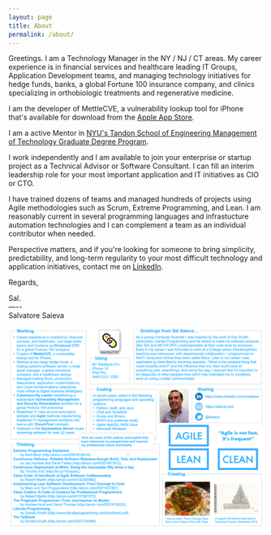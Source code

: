 ```yaml
---
layout: page
title: About
permalink: /about/
---
```


Greetings. I am a Technology Manager in the NY / NJ / CT areas. My career experience is in financial services and
healthcare leading IT Groups, Application Development teams, and managing technology initiatives for hedge funds,
banks, a global Fortune 100 insurance company, and clinics specializing in orthobiologic treatments and regenerative medicine.

I am the developer of MettleCVE, a vulnerability lookup tool for iPhone that's available for download from the
[Apple App Store][MettleCVEAppURL].

I am a active Mentor in [NYU's Tandon School of Engineering Management of Technology Graduate Degree Program][NYUMoTURL].

I work independently and I am available to join your enterprise or startup project as a Technical Advisor or Software Consultant.
I can fill an interim leadership role for your most important application and IT initiatives as CIO or CTO.

I have trained dozens of teams and managed hundreds of projects using Agile methodologies such as Scrum, Extreme Programming,
and Lean. I am reasonably current in several programming languages and infrastucture automation technologies and I can
complement a team as an individual contributor when needed.

Perspective matters, and if you're looking for someone to bring simplicity, predictability, and long-term regularity to your most
difficult technology and application initiatives, contact me on [LinkedIn][SaievaLinkedInURL].

Regards,

Sal.<br>
—--<br>
Salvatore Saieva

![Greetings from Sal Saieva...](/images/Greetingsv13-1320x1035.png "Greetings from Sal Saieva...")

[SaievaLinkedInURL]: https://www.LinkedIn.com/in/Saieva
[MettleCVEAppURL]: https://apps.apple.com/us/app/mettlecve/id1555613958
[NYUMoTURL]: https://engineering.nyu.edu/academics/programs/management-technology-ms
